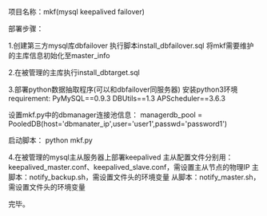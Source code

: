 项目名称：mkf(mysql keepalived failover)

部署步骤：

1.创建第三方mysql库dbfailover
执行脚本install_dbfailover.sql
将mkf需要维护的主库信息初始化至master_info

2.在被管理的主库执行install_dbtarget.sql

3.部署python数据抽取程序(可以和dbfailover同服务器)
安装python3环境
requirement:
PyMySQL==0.9.3
DBUtils==1.3
APScheduler==3.6.3

设置mkf.py中的dbmanager连接池信息：
managerdb_pool = PooledDB(host='dbmanater_ip',user='user1',passwd='password1')

启动脚本：
python mkf.py

4.在被管理的mysql主从服务器上部署keepalived
主从配置文件分别用：keepalived_master.conf、keepalived_slave.conf，需设置主从节点的物理IP
主脚本：notify_backup.sh，需设置文件头的环境变量
从脚本：notify_master.sh，需设置文件头的环境变量

完毕。

